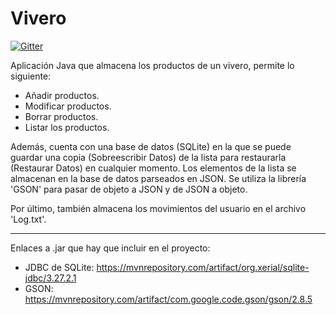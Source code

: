 # Vivero

[![Gitter](https://badges.gitter.im/maria-s-garden-center/community.svg)](https://gitter.im/maria-s-garden-center/community?utm_source=badge&utm_medium=badge&utm_campaign=pr-badge&utm_content=badge)

Aplicación Java que almacena los productos de un vivero, permite lo siguiente:
 - Añadir productos.
 - Modificar productos.
 - Borrar productos.
 - Listar los productos.
 
Además, cuenta con una base de datos (SQLite) en la que se puede guardar una 
copia (Sobreescribir Datos) de la lista para restaurarla (Restaurar Datos) 
en cualquier momento. Los elementos de la lista se almacenan en la base de datos
parseados en JSON. Se utiliza la librería 'GSON' para pasar de objeto a JSON y de 
JSON a objeto.

Por último, también almacena los movimientos del usuario en el archivo 'Log.txt'. 

_____________________________________________________________________________________________
Enlaces a .jar que hay que incluir en el proyecto:
 - JDBC de SQLite: https://mvnrepository.com/artifact/org.xerial/sqlite-jdbc/3.27.2.1
 - GSON: https://mvnrepository.com/artifact/com.google.code.gson/gson/2.8.5

